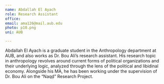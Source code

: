 ```yaml
---
name: Abdallah El Ayach
role: Research Assistant
office: 
email: ama126@mail.aub.edu
photo: p10.png
uni: AUB

---
```


Abdallah El Ayach is a graduate student in the Anthropology department at AUB, and also
works as Dr. Bou Ali’s research assistant. His research topic in anthropology revolves around
current forms of political organizations and their underlying logic, analyzed through the lens of
the political and libidinal economy. Alongside his MA, he has been working under the
supervision of Dr. Bou Ali on the  “Naqḍ” Research Project. 

